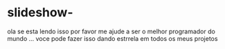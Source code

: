 # slideshow-
ola se esta lendo isso por favor me ajude a ser o melhor programador do  mundo ...  voce pode fazer isso dando estrrela em todos os meus projetos
